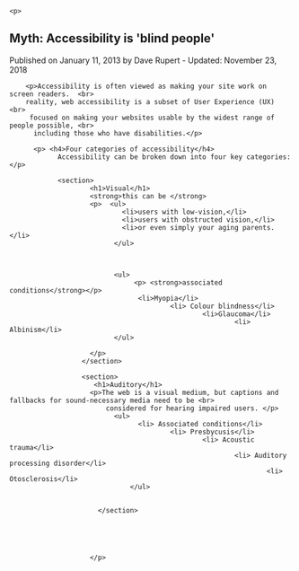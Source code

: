 <head>
<title>text to html</title>
</head>
<body>
<article>
  
    <p>
  <h1>Myth: Accessibility is 'blind people'</h1>
  <p> <italic> Published on January 11, 2013 by Dave Rupert - Updated: November 23, 2018 </italic> </p> 


        <p>Accessibility is often viewed as making your site work on screen readers.  <br> 
        reality, web accessibility is a subset of User Experience (UX) <br>
         focused on making your websites usable by the widest range of people possible, <br>
          including those who have disabilities.</p>

          <p> <h4>Four categories of accessibility</h4>
                Accessibility can be broken down into four key categories:</p>

                <section>
                        <h1>Visual</h1>
                        <strong>this can be </strong> 
                        <p>  <ul>
                                <li>users with low-vision,</li>
                                <li>users with obstructed vision,</li>
                                <li>or even simply your aging parents.</li>
                              </ul>
                        
                              

                              <ul>
                                   <p> <strong>associated conditions</strong></p>
                                    <li>Myopia</li>
                                            <li> Colour blindness</li>
                                                    <li>Glaucoma</li>
                                                            <li> Albinism</li>
                              </ul>

                        </p>
                      </section>

                      <section>
                         <h1>Auditory</h1>
                        <p>The web is a visual medium, but captions and fallbacks for sound-necessary media need to be <br>
                            considered for hearing impaired users. </p> 
                              <ul>
                                    <li> Associated conditions</li>
                                            <li> Presbycusis</li>
                                                    <li> Acoustic trauma</li>
                                                            <li> Auditory processing disorder</li>
                                                                    <li> Otosclerosis</li>
                                  </ul>
                           
                            
                          </section>



               

                        </p>                       
</article>

</body>
